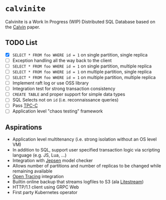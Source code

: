 # `calvinite`

Calvinite is a Work In Progress (WIP) Distributed SQL Database based on
the [Calvin](http://cs.yale.edu/homes/thomson/publications/calvin-sigmod12.pdf) paper.

## TODO List

- [x] `SELECT * FROM foo WHERE id = 1` on single partition, single replica
- [ ] Exception handling all the way back to the client
- [ ] `SELECT * FROM foo WHERE id = 1` on single partition, multiple replica
- [ ] `SELECT * FROM foo WHERE id = 1` on multiple partition, single replica
- [ ] `SELECT * FROM foo WHERE id = 1` on multiple partition, multiple replica
- [ ] Implement raft log or use OSS library
- [ ] Integration test for strong transaction consistency
- [ ] `CREATE TABLE` and proper support for simple data types
- [ ] SQL Selects not on `id` (i.e. reconnaissance queries)
- [ ] Pass [TPC-C](https://tpc.org/tpcc/default5.asp)
- [ ] Application level "chaos testing" framework

## Aspirations

- Application level multitenancy (i.e. strong isolation without an OS level VM)
- In addition to SQL, support user specified transaction logic via scripting language (e.g. JS, Lua, ...)
- Integration with [Jepsen](https://github.com/jepsen-io/jepsen) model checker
- Allows number of partitions and number of replicas to be changed while remaining available
- [Open Tracing](https://opentracing.io/) integration
- Builtin online backup that streams logfiles to S3 (ala [Litestream](https://litestream.io/))
- HTTP/1.1 client using GRPC Web
- First party Kubernetes operator